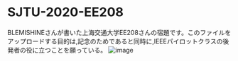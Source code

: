 # SJTU-2020-EE208
BLEMISHINEさんが書いた上海交通大学EE208さんの宿題です。このファイルをアップロードする目的は,記念のためであると同時に,IEEEパイロットクラスの後発者の役に立つことを願っている。
![image](https://github.com/xierweiya/SJTU-2020-EE208/blob/main/blemishine.png)

